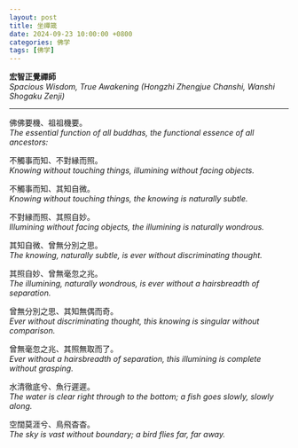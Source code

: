```yaml
---
layout: post
title: 坐禪箴
date: 2024-09-23 10:00:00 +0800
categories: 佛学
tags: [佛学]
---
```


**宏智正覺禪師**  
*Spacious Wisdom, True Awakening (Hongzhi Zhengjue Chanshi, Wanshi Shogaku Zenji)*

---

佛佛要機、祖祖機要。  
*The essential function of all buddhas, the functional essence of all ancestors:*

不觸事而知、不對縁而照。  
*Knowing without touching things, illumining without facing objects.*

不觸事而知、其知自微。  
*Knowing without touching things, the knowing is naturally subtle.*

不對縁而照、其照自妙。  
*Illumining without facing objects, the illumining is naturally wondrous.*

其知自微、曾無分別之思。  
*The knowing, naturally subtle, is ever without discriminating thought.*

其照自妙、曾無毫忽之兆。  
*The illumining, naturally wondrous, is ever without a hairsbreadth of separation.*

曾無分別之思、其知無偶而奇。  
*Ever without discriminating thought, this knowing is singular without comparison.*

曾無毫忽之兆、其照無取而了。  
*Ever without a hairsbreadth of separation, this illumining is complete without grasping.*

水清徹底兮、魚行遲遲。  
*The water is clear right through to the bottom; a fish goes slowly, slowly along.*

空闊莫涯兮、鳥飛杳杳。  
*The sky is vast without boundary; a bird flies far, far away.*
